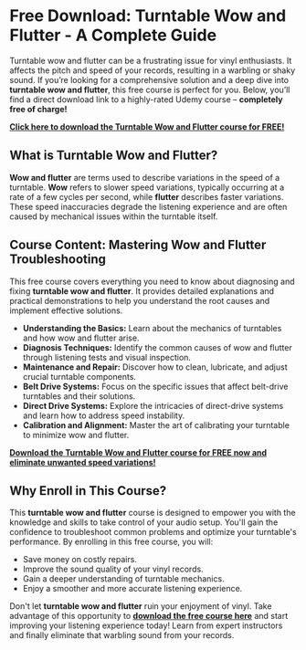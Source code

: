 # Free Download: Turntable Wow and Flutter - A Complete Guide

Turntable wow and flutter can be a frustrating issue for vinyl enthusiasts. It affects the pitch and speed of your records, resulting in a warbling or shaky sound. If you’re looking for a comprehensive solution and a deep dive into **turntable wow and flutter**, this free course is perfect for you. Below, you’ll find a direct download link to a highly-rated Udemy course – **completely free of charge!**

[**Click here to download the Turntable Wow and Flutter course for FREE!**](https://udemywork.com/turntable-wow-and-flutter)

## What is Turntable Wow and Flutter?

**Wow and flutter** are terms used to describe variations in the speed of a turntable. **Wow** refers to slower speed variations, typically occurring at a rate of a few cycles per second, while **flutter** describes faster variations. These speed inaccuracies degrade the listening experience and are often caused by mechanical issues within the turntable itself.

## Course Content: Mastering Wow and Flutter Troubleshooting

This free course covers everything you need to know about diagnosing and fixing **turntable wow and flutter**. It provides detailed explanations and practical demonstrations to help you understand the root causes and implement effective solutions.

*   **Understanding the Basics:** Learn about the mechanics of turntables and how wow and flutter arise.
*   **Diagnosis Techniques:** Identify the common causes of wow and flutter through listening tests and visual inspection.
*   **Maintenance and Repair:** Discover how to clean, lubricate, and adjust crucial turntable components.
*   **Belt Drive Systems:** Focus on the specific issues that affect belt-drive turntables and their solutions.
*   **Direct Drive Systems:** Explore the intricacies of direct-drive systems and learn how to address speed instability.
*   **Calibration and Alignment:** Master the art of calibrating your turntable to minimize wow and flutter.

[**Download the Turntable Wow and Flutter course for FREE now and eliminate unwanted speed variations!**](https://udemywork.com/turntable-wow-and-flutter)

## Why Enroll in This Course?

This **turntable wow and flutter** course is designed to empower you with the knowledge and skills to take control of your audio setup. You'll gain the confidence to troubleshoot common problems and optimize your turntable's performance. By enrolling in this free course, you will:

*   Save money on costly repairs.
*   Improve the sound quality of your vinyl records.
*   Gain a deeper understanding of turntable mechanics.
*   Enjoy a smoother and more accurate listening experience.

Don't let **turntable wow and flutter** ruin your enjoyment of vinyl. Take advantage of this opportunity to **[download the free course here](https://udemywork.com/turntable-wow-and-flutter)** and start improving your listening experience today! Learn from expert instructors and finally eliminate that warbling sound from your records.
